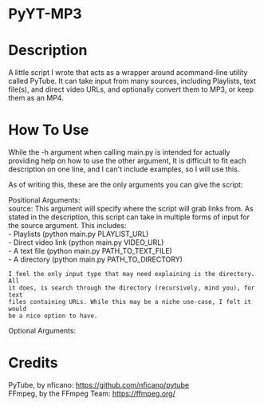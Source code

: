 # PyYT-MP3

# Description
A little script I wrote that acts as a wrapper around acommand-line
utility called PyTube. It can take input from many sources, including
Playlists, text file(s), and direct video URLs, and optionally convert
them to MP3, or keep them as an MP4.

# How To Use
While the -h argument when calling main.py is intended for actually
providing help on how to use the other argument, It is difficult to
fit each description on one line, and I can't include examples, so I will
use this.
  
As of writing this, these are the only arguments you can give the script:
  
Positional Arguments:  
	source: This argument will specify where the script will grab links from.
	As stated in the description, this script can take in multiple forms of
	input for the source argument. This includes:  
		- Playlists (python main.py PLAYLIST_URL)  
		- Direct video link (python main.py VIDEO_URL)  
		- A text file (python main.py PATH_TO_TEXT_FILE)  
		- A directory (python main.py PATH_TO_DIRECTORY)  

	I feel the only input type that may need explaining is the directory. All
	it does, is search through the directory (recursively, mind you), for text
	files containing URLs. While this may be a niche use-case, I felt it would
	be a nice option to have.  

Optional Arguments:  

# Credits
PyTube, by nficano: https://github.com/nficano/pytube  
FFmpeg, by the FFmpeg Team: https://ffmpeg.org/  